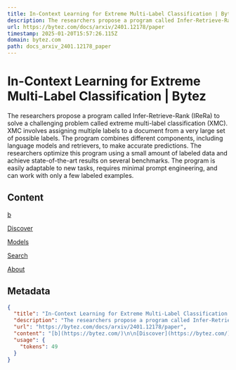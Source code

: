 ```yaml
---
title: In-Context Learning for Extreme Multi-Label Classification | Bytez
description: The researchers propose a program called Infer-Retrieve-Rank (IReRa) to solve a challenging problem called extreme multi-label classification (XMC). XMC involves assigning multiple labels to a document from a very large set of possible labels. The program combines different components, including language models and retrievers, to make accurate predictions. The researchers optimize this program using a small amount of labeled data and achieve state-of-the-art results on several benchmarks. The program is easily adaptable to new tasks, requires minimal prompt engineering, and can work with only a few labeled examples.
url: https://bytez.com/docs/arxiv/2401.12178/paper
timestamp: 2025-01-20T15:57:26.115Z
domain: bytez.com
path: docs_arxiv_2401.12178_paper
---
```


# In-Context Learning for Extreme Multi-Label Classification | Bytez


The researchers propose a program called Infer-Retrieve-Rank (IReRa) to solve a challenging problem called extreme multi-label classification (XMC). XMC involves assigning multiple labels to a document from a very large set of possible labels. The program combines different components, including language models and retrievers, to make accurate predictions. The researchers optimize this program using a small amount of labeled data and achieve state-of-the-art results on several benchmarks. The program is easily adaptable to new tasks, requires minimal prompt engineering, and can work with only a few labeled examples.


## Content

[b](https://bytez.com/)

[Discover](https://bytez.com/)

[Models](https://bytez.com/models)

[Search](https://bytez.com/search)

[About](https://bytez.com/about)

## Metadata

```json
{
  "title": "In-Context Learning for Extreme Multi-Label Classification | Bytez",
  "description": "The researchers propose a program called Infer-Retrieve-Rank (IReRa) to solve a challenging problem called extreme multi-label classification (XMC). XMC involves assigning multiple labels to a document from a very large set of possible labels. The program combines different components, including language models and retrievers, to make accurate predictions. The researchers optimize this program using a small amount of labeled data and achieve state-of-the-art results on several benchmarks. The program is easily adaptable to new tasks, requires minimal prompt engineering, and can work with only a few labeled examples.",
  "url": "https://bytez.com/docs/arxiv/2401.12178/paper",
  "content": "[b](https://bytez.com/)\n\n[Discover](https://bytez.com/)\n\n[Models](https://bytez.com/models)\n\n[Search](https://bytez.com/search)\n\n[About](https://bytez.com/about)",
  "usage": {
    "tokens": 49
  }
}
```
